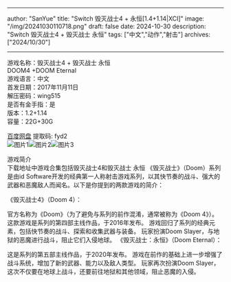 
---
author: "SanYue"
title: "Switch 毁灭战士4 + 永恒[1.4+1.14|XCI]"
image: "/img/20241030110718.png"
draft: false
date: 2024-10-30
description: "Switch 毁灭战士4 + 毁灭战士 永恒"
tags: ["中文","动作","射击"]
archives: ["2024/10/30"]

---

游戏名称：毁灭战士4 + 毁灭战士 永恒   
DOOM4 +DOOM Eternal    
游戏语言：中文  
首发日期：2017年11月11日  
解压密码：wing515  
是否有金手指：是  
版本：1.2+1.14   
容量：22G+30G

[百度网盘](https://pan.baidu.com/s/1sH3l1iMydw3Bokc8lICASA) 提取码: fyd2  
![图片1](/img/36f889d696f.jpg)![图片2](/img/861c8ac2d7fa7.jpg)![图片3](/img/ca59bc21c0806.jpg)  

游戏简介  
下载地址中游戏合集包括毁灭战士4和毁灭战士 永恒
《毁灭战士》（Doom）系列是由id Software开发的经典第一人称射击游戏系列，以其快节奏的战斗、强大的武器和恶魔敌人而闻名。以下是你提到的两款游戏的简介：

《毁灭战士4》（Doom 4）：

官方名称为《Doom》（为了避免与系列的前作混淆，通常被称为《Doom 4》）。
这款游戏是系列的第四部主线作品，于2016年发布。
游戏回归了系列的经典元素，包括快节奏的战斗、探索和收集武器与装备。
玩家扮演Doom Slayer，与地狱的恶魔进行战斗，阻止它们入侵地球。
《毁灭战士：永恒》（Doom Eternal）：

这是系列的第五部主线作品，于2020年发布。
游戏在前作的基础上进一步增强了战斗系统，增加了新的武器、能力以及敌人类型。
玩家再次扮演Doom Slayer，这次不仅要在地球上战斗，还要前往地狱和其他领域，阻止恶魔的入侵。

